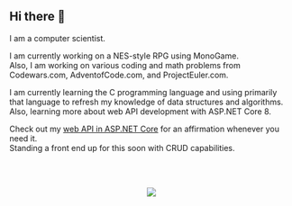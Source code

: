 ## Hi there 👋

I am a computer scientist.

I am currently working on a NES-style RPG using MonoGame.<br />
Also, I am working on various coding and math problems from Codewars.com, AdventofCode.com, and ProjectEuler.com.

I am currently learning the C programming language and using primarily that language to refresh my knowledge of data structures and algorithms.<br />
Also, learning more about web API development with ASP.NET Core 8.

Check out my <a href="https://affirmationapi-g5abftgteggkhqgj.westus2-01.azurewebsites.net/api/affirmation">web API in ASP.NET Core</a> for an affirmation whenever you need it.<br />
Standing a front end up for this soon with CRUD capabilities.

<br /><br />
<p align="center">
  <a href="https://skillicons.dev">
    <img src="https://skillicons.dev/icons?i=c,cs,dotnet,linux,html,css" />
  </a>
</p>

<!--
**thomasdiggs/thomasdiggs** is a ✨ _special_ ✨ repository because its `README.md` (this file) appears on your GitHub profile.

Here are some ideas to get you started:

- 🔭 I’m currently working on ...
- 🌱 I’m currently learning ...
- 👯 I’m looking to collaborate on ...
- 🤔 I’m looking for help with ...
- 💬 Ask me about ...
- 📫 How to reach me: ...
- 😄 Pronouns: ...
- ⚡ Fun fact: ...
-->

